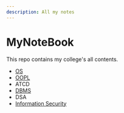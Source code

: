```yaml
---
description: All my notes
---
```


# MyNoteBook

This repo contains my college's all contents.
 <!--[OS](https://app.gitbook.com/s/eIYcGX9Wo81bwTSsTa84/)-->
* [OS](https://github.com/Saurabh-pec/MyNoteBook/blob/main/OS-%20ppt%20(Saurabh)%20%20(1).pdf) 
* [OOPL](https://github.com/Saurabh-pec/MyNoteBook/blob/main/OOPL.pdf)
* ATCD
* [DBMS](https://github.com/Saurabh-pec/MyNoteBook/blob/main/Dbms.pdf)
* DSA
* [Information Security]()
